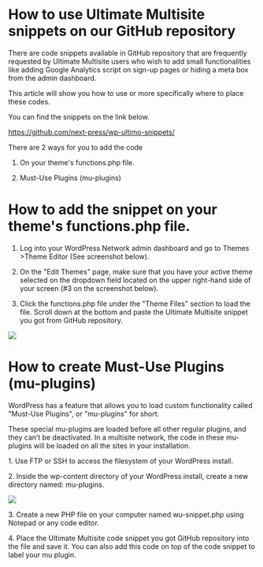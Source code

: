 # How to use Ultimate Multisite snippets on our GitHub repository

There are code snippets available in GitHub repository that are frequently requested by Ultimate Multisite users who wish to add small functionalities like adding Google Analytics script on sign-up pages or hiding a meta box from the admin dashboard.

This article will show you how to use or more specifically where to place these codes.

You can find the snippets on the link below.

<https://github.com/next-press/wp-ultimo-snippets/>

There are 2 ways for you to add the code

  1. On your theme's functions.php file.

  2. Must-Use Plugins (mu-plugins)

# How to add the snippet on your theme's functions.php file.

  1. Log into your WordPress Network admin dashboard and go to Themes >Theme Editor (See screenshot below).

  2. On the "Edit Themes" page, make sure that you have your active theme selected on the dropdown field located on the upper right-hand side of your screen (#3 on the screenshot below).

  3. Click the functions.php file under the "Theme Files" section to load the file. Scroll down at the bottom and paste the Ultimate Multisite snippet you got from GitHub repository.

![](https://wp-ultimo-space.fra1.cdn.digitaloceanspaces.com/hs-image.png)

# How to create Must-Use Plugins (mu-plugins)

WordPress has a feature that allows you to load custom functionality called "Must-Use Plugins", or "mu-plugins" for short.

These special mu-plugins are loaded before all other regular plugins, and they can’t be deactivated. In a multisite network, the code in these mu-plugins will be loaded on all the sites in your installation.

1\. Use FTP or SSH to access the filesystem of your WordPress install.

2\. Inside the wp-content directory of your WordPress install, create a new directory named: mu-plugins.

![](https://wp-ultimo-space.fra1.cdn.digitaloceanspaces.com/hs-image.png)

3\. Create a new PHP file on your computer named wu-snippet.php using Notepad or any code editor.

4\. Place the Ultimate Multisite code snippet you got GitHub repository into the file and save it. You can also add this code on top of the code snippet to label your mu plugin.
